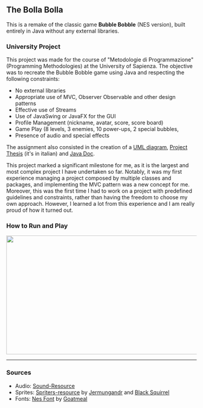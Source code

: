 ## The Bolla Bolla

This is a remake of the classic game **Bubble Bobble** (NES version), built entirely in Java without any external libraries. 

### University Project

This project was made for the course of "Metodologie di Programmazione" (Programming Methodologies) at the University of Sapienza. The objective was to recreate the Bubble Bobble game using Java and respecting the following constraints:
- No external libraries
- Appropriate use of MVC, Observer Observable and other design patterns
- Effective use of Streams
- Use of JavaSwing or JavaFX for the GUI
- Profile Management (nickname, avatar, score, score board)
- Game Play (8 levels, 3 enemies, 10 power-ups, 2 special bubbles, 
- Presence of audio and special effects

The assignment also consisted in the creation of a [UML diagram](docs/UML.pdf), [Project Thesis](docs/relazione.pdf) (it's in italian) and [Java Doc](rimaout.github.io/The-Bolla-Bolla/).

This project marked a significant milestone for me, as it is the largest and most complex project I have undertaken so far. Notably, it was my first experience managing a project composed by multiple classes and packages, and implementing the MVC pattern was a new concept for me. Moreover, this was the first time I had to work on a project with predefined guidelines and constraints, rather than having the freedom to choose my own approach. However, I learned a lot from this experience and I am really proud of how it turned out.

### How to Run and Play

<div align="center">
  <img width="560" height="315" src="https://github.com/user-attachments/assets/1145273f-07bd-4c0a-91e2-df467fba263e">
</div>

---

### Sources
- Audio: [Sound-Resource](https://www.sounds-resource.com/nes/bubblebobble/sound/3719/)
- Sprites: [Spriters-resource](https://www.spriters-resource.com/nes/bublbobl/sheet/70239/) by [Jermungandr](https://www.spriters-resource.com/submitter/Jermungandr/) and [Black Squirrel](https://www.spriters-resource.com/submitter/Black+Squirrel/)
- Fonts: [Nes Font](https://fontstruct.com/fontstructions/show/406653/nintendo_nes_font) by [Goatmeal](https://fontstruct.com/fontstructors/140159/goatmeal)

